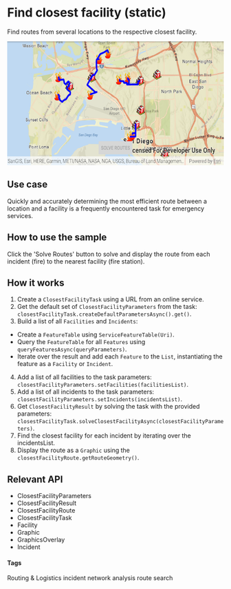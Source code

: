 # Find closest facility (static)

Find routes from several locations to the respective closest facility.

![Find closest facility static App](find-closest-facility-static.png)

## Use case

Quickly and accurately determining the most efficient route between a location and a facility is a frequently encountered task for emergency services.

## How to use the sample

Click the 'Solve Routes' button to solve and display the route from each incident (fire) to the nearest facility (fire station).

## How it works

1. Create a `ClosestFacilityTask` using a URL from an online service.
2. Get the default set of `ClosestFacilityParameters` from the task: `closestFacilityTask.createDefaultParametersAsync().get()`.
3. Build a list of all `Facilities` and `Incidents`:
  * Create a `FeatureTable` using `ServiceFeatureTable(Uri)`.
  * Query the `FeatureTable` for all `Features` using `queryFeaturesAsync(queryParameters)`.
  * Iterate over the result and add each `Feature` to the `List`, instantiating the feature as a `Facility` or `Incident`.
4. Add a list of all facilities to the task parameters: `closestFacilityParameters.setFacilities(facilitiesList)`.
5. Add a list of all incidents to the task parameters: `closestFacilityParameters.setIncidents(incidentsList)`.
6. Get `ClosestFacilityResult` by solving the task with the provided parameters: `closestFacilityTask.solveClosestFacilityAsync(closestFacilityParameters)`.
7. Find the closest facility for each incident by iterating over the incidentsList.
8. Display the route as a `Graphic` using the `closestFacilityRoute.getRouteGeometry()`.

## Relevant API

*   ClosestFacilityParameters
*   ClosestFacilityResult
*   ClosestFacilityRoute
*   ClosestFacilityTask
*   Facility
*   Graphic
*   GraphicsOverlay
*   Incident

#### Tags
Routing & Logistics
incident
network analysis
route
search
